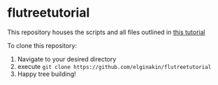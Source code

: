 # flutreetutorial

This repository houses the scripts and all files outlined in [this tutorial](https://elginakin.github.io/posts/content/flutree_tutorial/)

To clone this repository:
1. Navigate to your desired directory
2. execute `git clone https://github.com/elginakin/flutreetutorial`
3. Happy tree building!


